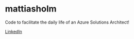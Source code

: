 # mattiasholm
Code to facilitate the daily life of an Azure Solutions Architect!

[LinkedIn](https://linkedin.com/in/holmmattias)